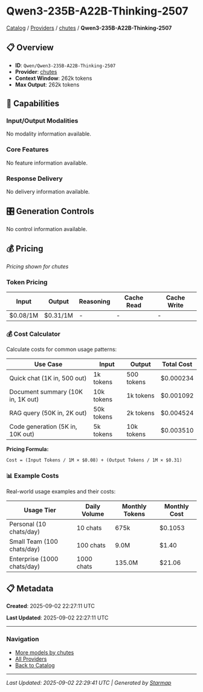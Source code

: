 # Qwen3-235B-A22B-Thinking-2507
  
[Catalog](../../../../..) / [Providers](../../../..) / [chutes](../../..) / **Qwen3-235B-A22B-Thinking-2507**


## 📋 Overview
  
- **ID**: `Qwen/Qwen3-235B-A22B-Thinking-2507`
- **Provider**: [chutes](../)
- **Context Window**: 262k tokens
- **Max Output**: 262k tokens
  
## 🎯 Capabilities
  
### Input/Output Modalities
  
No modality information available.
  
### Core Features
  
No feature information available.
  
### Response Delivery
  
No delivery information available.
  
## 🎛️ Generation Controls
  
No control information available.
  
## 💰 Pricing
  
*Pricing shown for chutes*
  
  
### Token Pricing
  
| Input | Output | Reasoning | Cache Read | Cache Write |
|---------|---------|---------|---------|---------|
| $0.08/1M | $0.31/1M | - | - | - |

  
### 💰 Cost Calculator
  
Calculate costs for common usage patterns:
  
  
| Use Case | Input | Output | Total Cost |
|---------|---------|---------|---------|
| Quick chat (1K in, 500 out) | 1k tokens | 500 tokens | $0.000234 |
| Document summary (10K in, 1K out) | 10k tokens | 1k tokens | $0.001092 |
| RAG query (50K in, 2K out) | 50k tokens | 2k tokens | $0.004524 |
| Code generation (5K in, 10K out) | 5k tokens | 10k tokens | $0.003510 |

  
**Pricing Formula:**
  
```
Cost = (Input Tokens / 1M × $0.08) + (Output Tokens / 1M × $0.31)
```
  
### 📊 Example Costs
  
Real-world usage examples and their costs:
  
  
| Usage Tier | Daily Volume | Monthly Tokens | Monthly Cost |
|---------|---------|---------|---------|
| Personal (10 chats/day) | 10 chats | 675k | $0.1053 |
| Small Team (100 chats/day) | 100 chats | 9.0M | $1.40 |
| Enterprise (1000 chats/day) | 1000 chats | 135.0M | $21.06 |

  
## 📋 Metadata
  
**Created**: 2025-09-02 22:27:11 UTC
  
**Last Updated**: 2025-09-02 22:27:11 UTC
  
  
---
  
  
### Navigation

- [More models by chutes](../)
- [All Providers](../../../../../providers)
- [Back to Catalog](../../../../..)


---
_Last Updated: 2025-09-02 22:29:41 UTC | Generated by [Starmap](https://github.com/agentstation/starmap)_
